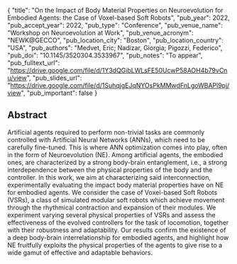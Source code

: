{
  "title": "On the Impact of Body Material Properties on Neuroevolution for Embodied Agents: the Case of Voxel-based Soft Robots",
  "pub_year": 2022,
  "pub_accept_year": 2022,
  "pub_type": "Conference",
  "pub_venue_name": "Workshop on Neuroevolution at Work",
  "pub_venue_acronym": "NEWK@GECCO",
  "pub_location_city": "Boston",
  "pub_location_country": "USA",
  "pub_authors": "Medvet, Eric; Nadizar, Giorgia; Pigozzi, Federico",
  "pub_doi": "10.1145/3520304.3533967",
  "pub_notes": "To appear",
  "pub_fulltext_url": "https://drive.google.com/file/d/1Y3dQGibLWLsFE50UcwP58AOH4b79vCnu/view",
  "pub_slides_url": "https://drive.google.com/file/d/1SuhqjgEJqNYOsPkMMwdFnLgoWBAPl9pj/view",
  "pub_important": false
}

## Abstract
Artificial agents required to perform non-trivial tasks are commonly controlled with Artificial Neural Networks (ANNs), which need to be carefully fine-tuned. This is where ANN optimization comes into play, often in the form of Neuroevolution (NE). Among artificial agents, the embodied ones, are characterized by a strong body-brain entanglement, i.e., a strong interdependence between the physical properties of the body and the controller. In this work, we aim at characterizing said interconnection, experimentally evaluating the impact body material properties have on NE for embodied agents. We consider the case of Voxel-based Soft Robots (VSRs), a class of simulated modular soft robots which achieve movement through the rhythmical contraction and expansion of their modules. We experiment varying several physical properties of VSRs and assess the effectiveness of the evolved controllers for the task of locomotion, together with their robustness and adaptability. Our results confirm the existence of a deep body-brain interrelationship for embodied agents, and highlight how NE fruitfully exploits the physical properties of the agents to give rise to a wide gamut of effective and adaptable behaviors.
